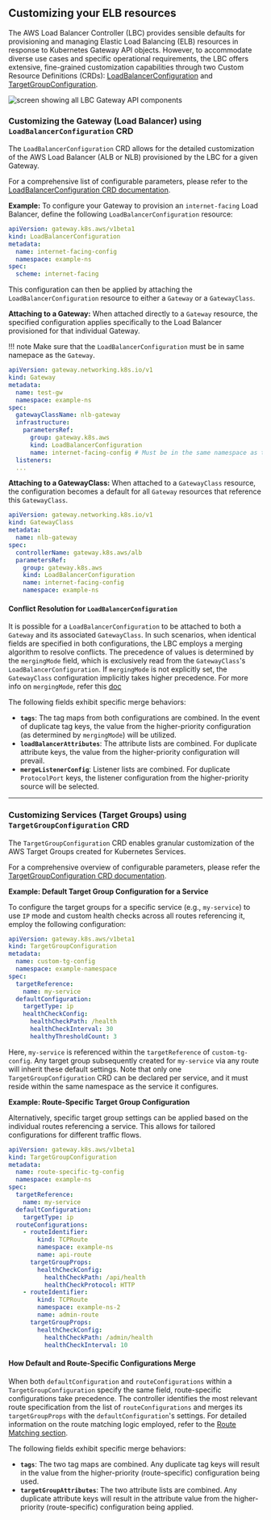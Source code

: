## Customizing your ELB resources

The AWS Load Balancer Controller (LBC) provides sensible defaults for provisioning and managing Elastic Load Balancing (ELB) resources in response to Kubernetes Gateway API objects. However, to accommodate diverse use cases and specific operational requirements, the LBC offers extensive, fine-grained customization capabilities through two Custom Resource Definitions (CRDs): [LoadBalancerConfiguration](../spec/#loadbalancerconfiguration) and [TargetGroupConfiguration](../spec/#targetgroupconfiguration).

![screen showing all LBC Gateway API components](assets/gateway-full.png)

### Customizing the Gateway (Load Balancer) using `LoadBalancerConfiguration` CRD

The `LoadBalancerConfiguration` CRD allows for the detailed customization of the AWS Load Balancer (ALB or NLB) provisioned by the LBC for a given Gateway.

For a comprehensive list of configurable parameters, please refer to the [LoadBalancerConfiguration CRD documentation](./loadbalancerconfig.md).

**Example:** To configure your Gateway to provision an `internet-facing` Load Balancer, define the following `LoadBalancerConfiguration` resource:

```yaml
apiVersion: gateway.k8s.aws/v1beta1
kind: LoadBalancerConfiguration
metadata:
  name: internet-facing-config
  namespace: example-ns
spec:
  scheme: internet-facing
```

This configuration can then be applied by attaching the `LoadBalancerConfiguration` resource to either a `Gateway` or a `GatewayClass`.

**Attaching to a Gateway:**
When attached directly to a `Gateway` resource, the specified configuration applies specifically to the Load Balancer provisioned for that individual Gateway.

!!! note
    Make sure that the `LoadBalancerConfiguration` must be in same namepace as the `Gateway`.

```yaml
apiVersion: gateway.networking.k8s.io/v1
kind: Gateway
metadata:
  name: test-gw
  namespace: example-ns
spec:
  gatewayClassName: nlb-gateway
  infrastructure:
    parametersRef:
      group: gateway.k8s.aws
      kind: LoadBalancerConfiguration
      name: internet-facing-config # Must be in the same namespace as the Gateway
  listeners:
  ...
```

**Attaching to a GatewayClass:**
When attached to a `GatewayClass` resource, the configuration becomes a default for all `Gateway` resources that reference this `GatewayClass`.

```yaml
apiVersion: gateway.networking.k8s.io/v1
kind: GatewayClass
metadata:
  name: nlb-gateway
spec:
  controllerName: gateway.k8s.aws/alb
  parametersRef:
    group: gateway.k8s.aws
    kind: LoadBalancerConfiguration
    name: internet-facing-config
    namespace: example-ns
```

#### Conflict Resolution for `LoadBalancerConfiguration`

It is possible for a `LoadBalancerConfiguration` to be attached to both a `Gateway` and its associated `GatewayClass`. In such scenarios, when identical fields are specified in both configurations, the LBC employs a merging algorithm to resolve conflicts. The precedence of values is determined by the `mergingMode` field, which is exclusively read from the `GatewayClass`'s `LoadBalancerConfiguration`. If `mergingMode` is not explicitly set, the `GatewayClass` configuration implicitly takes higher precedence. For more info on `mergingMode`, refer this [doc](../loadbalancerconfig/#mergingmode)

The following fields exhibit specific merge behaviors:

* **`tags`**: The tag maps from both configurations are combined. In the event of duplicate tag keys, the value from the higher-priority configuration (as determined by `mergingMode`) will be utilized.
* **`loadBalancerAttributes`**: The attribute lists are combined. For duplicate attribute keys, the value from the higher-priority configuration will prevail.
* **`mergeListenerConfig`**: Listener lists are combined. For duplicate `ProtocolPort` keys, the listener configuration from the higher-priority source will be selected.

-----

### Customizing Services (Target Groups) using `TargetGroupConfiguration` CRD

The `TargetGroupConfiguration` CRD enables granular customization of the AWS Target Groups created for Kubernetes Services.

For a comprehensive overview of configurable parameters, please refer the  [TargetGroupConfiguration CRD documentation](./targetgroupconfig.md).

**Example: Default Target Group Configuration for a Service**

To configure the target groups for a specific service (e.g., `my-service`) to use `IP` mode and custom health checks across all routes referencing it, employ the following configuration:

```yaml
apiVersion: gateway.k8s.aws/v1beta1
kind: TargetGroupConfiguration
metadata:
  name: custom-tg-config
  namespace: example-namespace
spec:
  targetReference:
    name: my-service
  defaultConfiguration:
    targetType: ip
    healthCheckConfig:
      healthCheckPath: /health
      healthCheckInterval: 30
      healthyThresholdCount: 3
```

Here, `my-service` is referenced within the `targetReference` of `custom-tg-config`. Any target group subsequently created for `my-service` via any route will inherit these default settings. Note that only one `TargetGroupConfiguration` CRD can be declared per service, and it must reside within the same namespace as the service it configures.

**Example: Route-Specific Target Group Configuration**

Alternatively, specific target group settings can be applied based on the individual routes referencing a service. This allows for tailored configurations for different traffic flows.

```yaml
apiVersion: gateway.k8s.aws/v1beta1
kind: TargetGroupConfiguration
metadata:
  name: route-specific-tg-config
  namespace: example-ns
spec:
  targetReference:
    name: my-service
  defaultConfiguration:
    targetType: ip
  routeConfigurations:
    - routeIdentifier:
        kind: TCPRoute
        namespace: example-ns
        name: api-route
      targetGroupProps:
        healthCheckConfig:
          healthCheckPath: /api/health
          healthCheckProtocol: HTTP
    - routeIdentifier:
        kind: TCPRoute
        namespace: example-ns-2
        name: admin-route
      targetGroupProps:
        healthCheckConfig:
          healthCheckPath: /admin/health
          healthCheckInterval: 10
```

#### How Default and Route-Specific Configurations Merge

When both `defaultConfiguration` and `routeConfigurations` within a `TargetGroupConfiguration` specify the same field, route-specific configurations take precedence. The controller identifies the most relevant route specification from the list of `routeConfigurations` and merges its `targetGroupProps` with the `defaultConfiguration`'s settings. For detailed information on the route matching logic employed, refer to the [Route Matching section](../targetgroupconfig/#route-matching-logic).

The following fields exhibit specific merge behaviors:

* **`tags`**: The two tag maps are combined. Any duplicate tag keys will result in the value from the higher-priority (route-specific) configuration being used.
* **`targetGroupAttributes`**: The two attribute lists are combined. Any duplicate attribute keys will result in the attribute value from the higher-priority (route-specific) configuration being applied.